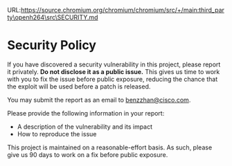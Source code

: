 URL:https://source.chromium.org/chromium/chromium/src/+/main:third_party\openh264\src\SECURITY.md
# Security Policy

If you have discovered a security vulnerability in this project, please report it
privately. **Do not disclose it as a public issue.** This gives us time to work with you
to fix the issue before public exposure, reducing the chance that the exploit will be
used before a patch is released.

You may submit the report as an email to benzzhan@cisco.com.

Please provide the following information in your report:

- A description of the vulnerability and its impact
- How to reproduce the issue

This project is maintained on a reasonable-effort basis. As such, please give us 90 days to
work on a fix before public exposure.
